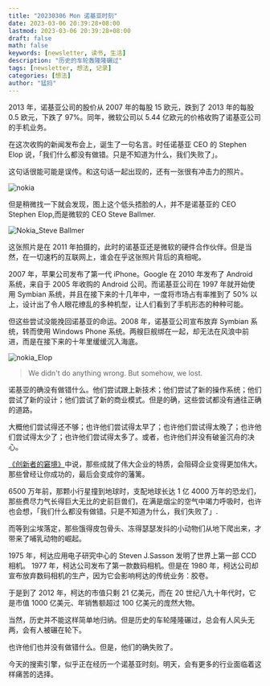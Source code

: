 ```yaml
---
title: "20230306 Mon 诺基亚时刻"
date: 2023-03-06 20:39:28+08:00
lastmod: 2023-03-06 20:39:28+08:00
draft: false
math: false
keywords: [newsletter, 读书, 生活]
description: "历史的车轮轰隆隆碾过"
tags: [newsletter, 想法, 记录]
categories: [想法]
author: "猛犸"
---
```


2013 年，诺基亚公司的股价从 2007 年的每股 15 欧元，跌到了 2013 年的每股 0.5 欧元，下跌了 97%。同年，微软公司以 5.44 亿欧元的价格收购了诺基亚公司的手机业务。

在这次收购的新闻发布会上，诞生了一句名言。时任诺基亚 CEO 的 Stephen Elop 说，「我们什么都没有做错。只是不知道为什么，我们失败了」。

这句话很能可能是误传。和这句话一起出现的，还有一张很有冲击力的照片。

![nokia](https://1-1256632535.cos.ap-beijing.myqcloud.com/img/nokia.jpeg)

但是稍微找一下就会发现，图上这个低头捂脸的人，并不是诺基亚的 CEO Stephen Elop,而是微软的 CEO Steve Ballmer.

![Nokia_Steve Ballmer](https://1-1256632535.cos.ap-beijing.myqcloud.com/img/Nokia_Steve%20Ballmer.jpg)

这张照片是在 2011 年拍摄的，此时的诺基亚还是微软的硬件合作伙伴。但是当然，在一切速朽的互联网上，谁会在乎这张照片背后的真相呢。

2007 年，苹果公司发布了第一代 iPhone。Google 在 2010 年发布了 Android 系统，来自于 2005 年收购的 Android 公司。而诺基亚公司在 1997 年就开始使用 Symbian 系统，并且在接下来的十几年中，一度将市场占有率推到了 50% 以上，设计出了令人眼花缭乱的多种机型，让人们看到了手机形态的种种可能。

但这些尝试没能挽回诺基亚的命运。2008 年，诺基亚公司宣布放弃 Symbian 系统，转而使用 Windows Phone 系统。两艘巨舰绑在一起，却无法在风浪中前进，而是在接下来的十年里缓缓沉入海底。

![nokia_Elop](https://1-1256632535.cos.ap-beijing.myqcloud.com/img/nokia_Elop.jpg)

> We didn't do anything wrong. But somehow, we lost.

诺基亚的确没有做错什么。他们尝试跟上新技术；他们尝试了新的操作系统；他们尝试了新的设计；他们尝试了新的商业模式。但是的确，这些尝试都没有通往正确的道路。

大概他们尝试得还不够；也许他们尝试得太早了；也许他们尝试得太晚了；也许他们尝试得太少了；也许他们尝试得太多了。或者，也许他们并没有破釜沉舟的决心。

[《创新者的窘境》](https://book.douban.com/subject/35148452/)中说，那些成就了伟大企业的特质，会阻碍企业变得更加伟大。那些曾经让你成功的，最后会变成你的藩篱。

6500 万年前，那颗小行星撞到地球时，支配地球长达 1 亿 4000 万年的恐龙们，那些费尽力气长得巨大无比的史前巨兽们，在满是烟尘的空气中竭力呼吸时，也许也会想，「我们什么都没有做错。只是不知道为什么，我们失败了」.

而等到尘埃落定，那些饿得皮包骨头、冻得瑟瑟发抖的小动物们从地下爬出来，才带来了哺乳动物的崛起。

1975 年，柯达应用电子研究中心的 Steven J.Sasson 发明了世界上第一部 CCD 相机。 1977 年，柯达公司发布了第一款数码相机。但是在 1980 年，柯达公司却宣布放弃数码相机的生产，因为它会影响柯达的传统业务：胶卷。

于是到了 2012 年，柯达的市值只剩 21 亿美元，而在 20 世纪八九十年代时，它是市值 1000 亿美元、年销售额超过 100 亿美元的庞然大物。

当然，历史并不能这样简单地归纳。但是历史的车轮隆隆碾过，总会有人风头无两，会有人被碾在轮下。

也许他们也并没有做错什么。但是，他们的确失败了。

今天的搜索引擎，似乎正在经历一个诺基亚时刻。明天，会有更多的行业面临着这样痛苦的选择。

